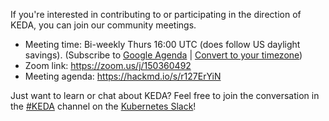 If you're interested in contributing to or participating in the direction of KEDA, you can join our community meetings.

* Meeting time: Bi-weekly Thurs 16:00 UTC (does follow US daylight savings). (Subscribe to [Google Agenda](https://calendar.google.com/calendar?cid=bjE0bjJtNWM0MHVmam1ob2ExcTgwdXVkOThAZ3JvdXAuY2FsZW5kYXIuZ29vZ2xlLmNvbQ) | [Convert to your timezone](https://www.thetimezoneconverter.com/?t=10%3A00%20am&tz=Seattle&))
* Zoom link: https://zoom.us/j/150360492
* Meeting agenda: https://hackmd.io/s/r127ErYiN

Just want to learn or chat about KEDA? Feel free to join the conversation in the [#KEDA](https://kubernetes.slack.com/messages/CKZJ36A5D) channel on the [Kubernetes Slack](https://slack.k8s.io)!
